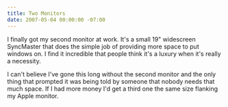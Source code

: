 ```yaml
---
title: Two Monitors
date: 2007-05-04 00:00:00 -07:00
---
```


<p>I finally got my second monitor at work. It's a small 19" widescreen SyncMaster that does the simple job of providing more space to put windows on. I find it incredible that people think it's a luxury when it's really a necessity. </p>

<p>I can't believe I've gone this long without the second monitor and the only thing that prompted it was being told by someone that nobody needs that much space. If I had more money I'd get a third one the same size flanking my Apple monitor.</p>
